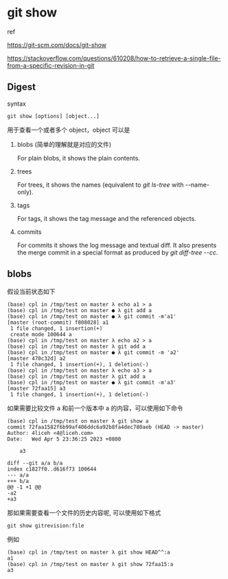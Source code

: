 # git show

ref

https://git-scm.com/docs/git-show

https://stackoverflow.com/questions/610208/how-to-retrieve-a-single-file-from-a-specific-revision-in-git

## Digest

syntax

```
git show [options] [object...]
```

用于查看一个或者多个 object，object 可以是

1. blobs (简单的理解就是对应的文件)

   For plain blobs, it shows the plain contents.

2. trees

   For trees, it shows the names (equivalent to *git ls-tree* with --name-only).

3. tags

   For tags, it shows the tag message and the referenced objects.

4. commits

   For commits it shows the log message and textual diff. It also presents the merge commit in a special format as produced by *git diff-tree --cc*.

## blobs

假设当前状态如下

```
(base) cpl in /tmp/test on master λ echo a1 > a
(base) cpl in /tmp/test on master ● λ git add a
(base) cpl in /tmp/test on master ● λ git commit -m'a1'
[master (root-commit) f808028] a1
 1 file changed, 1 insertion(+)
 create mode 100644 a
(base) cpl in /tmp/test on master λ echo a2 > a
(base) cpl in /tmp/test on master λ git add a
(base) cpl in /tmp/test on master ● λ git commit -m 'a2'
[master 470c32d] a2
 1 file changed, 1 insertion(+), 1 deletion(-)
(base) cpl in /tmp/test on master λ echo a3 > a
(base) cpl in /tmp/test on master λ git add a
(base) cpl in /tmp/test on master ● λ git commit -m'a3'
[master 72faa15] a3
 1 file changed, 1 insertion(+), 1 deletion(-)
```

如果需要比较文件 a 和前一个版本中 a 的内容，可以使用如下命令

```
(base) cpl in /tmp/test on master λ git show a                          
commit 72faa1582f6b99af406ddc6a92b8fa4dec780aeb (HEAD -> master)
Author: 4liceh <4@liceh.com>
Date:   Wed Apr 5 23:36:25 2023 +0800

    a3

diff --git a/a b/a
index c1827f0..d616f73 100644
--- a/a
+++ b/a
@@ -1 +1 @@
-a2
+a3
```

那如果需要查看一个文件的历史内容呢, 可以使用如下格式

```
git show gitrevision:file
```

例如

```
(base) cpl in /tmp/test on master λ git show HEAD^^:a
a1
(base) cpl in /tmp/test on master λ git show 72faa15:a
a3
```